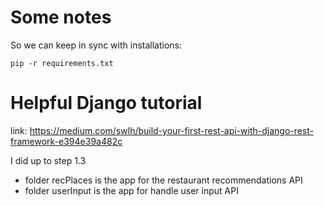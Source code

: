 # Some notes
So we can keep in sync with installations: 
```
pip -r requirements.txt
```

# Helpful Django tutorial

link: https://medium.com/swlh/build-your-first-rest-api-with-django-rest-framework-e394e39a482c

I did up to step 1.3
- folder recPlaces is the app for the restaurant recommendations API
- folder userInput is the app for handle user input API
